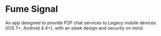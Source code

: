 # Fume Signal
An app designed to provide P2P chat services to Legacy mobile devices (iOS 7+, Android 4.4+), with an sleek design and security on mind.
